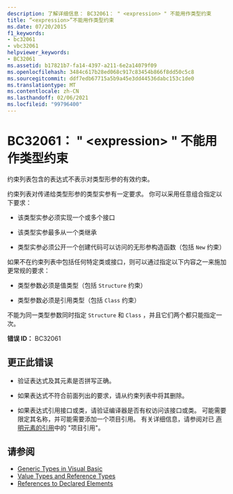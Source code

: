 ```yaml
---
description: 了解详细信息： BC32061： " <expression> " 不能用作类型约束
title: “<expression>”不能用作类型约束
ms.date: 07/20/2015
f1_keywords:
- bc32061
- vbc32061
helpviewer_keywords:
- BC32061
ms.assetid: b17821b7-fa14-4397-a211-6e2a14079f09
ms.openlocfilehash: 3484c617b28ed068c917c83454b866f8dd50c5c8
ms.sourcegitcommit: ddf7edb67715a5b9a45e3dd44536dabc153c1de0
ms.translationtype: MT
ms.contentlocale: zh-CN
ms.lasthandoff: 02/06/2021
ms.locfileid: "99796400"
---
```

# <a name="bc32061-expression-cannot-be-used-as-a-type-constraint"></a>BC32061： " \<expression> " 不能用作类型约束

约束列表包含的表达式不表示对类型形参的有效约束。

 约束列表对传递给类型形参的类型实参有一定要求。 你可以采用任意组合指定以下要求：

- 该类型实参必须实现一个或多个接口

- 该类型实参最多从一个类继承

- 类型实参必须公开一个创建代码可以访问的无形参构造函数（包括 `New` 约束）

 如果不在约束列表中包括任何特定类或接口，则可以通过指定以下内容之一来施加更常规的要求：

- 类型参数必须是值类型（包括 `Structure` 约束）

- 类型参数必须是引用类型（包括 `Class` 约束）

 不能为同一类型参数同时指定 `Structure` 和 `Class` ，并且它们两个都只能指定一次。

 **错误 ID：** BC32061

## <a name="to-correct-this-error"></a>更正此错误

- 验证表达式及其元素是否拼写正确。

- 如果表达式不符合前面列出的要求，请从约束列表中将其删除。

- 如果表达式引用接口或类，请验证编译器是否有权访问该接口或类。 可能需要限定其名称，并可能需要添加一个项目引用。 有关详细信息，请参阅对已 [声明元素的引用](../../programming-guide/language-features/declared-elements/references-to-declared-elements.md)中的 "项目引用"。

## <a name="see-also"></a>请参阅

- [Generic Types in Visual Basic](../../programming-guide/language-features/data-types/generic-types.md)
- [Value Types and Reference Types](../../programming-guide/language-features/data-types/value-types-and-reference-types.md)
- [References to Declared Elements](../../programming-guide/language-features/declared-elements/references-to-declared-elements.md)
